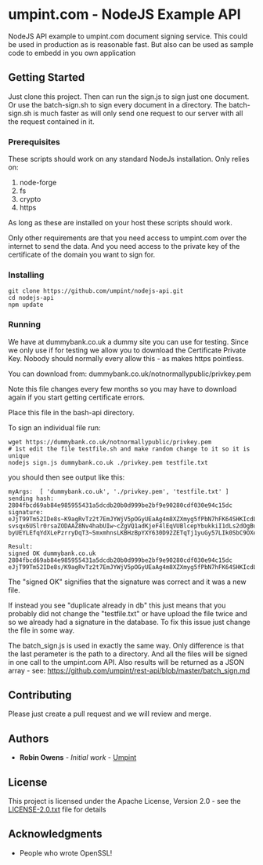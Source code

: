 # umpint.com - NodeJS Example API

NodeJS API example to umpint.com document signing service.
This could be used in production as is reasonable fast.
But also can be used as sample code to embedd in you own application

## Getting Started

Just clone this project. Then can run the sign.js to sign just one document. Or use the batch-sign.sh to sign every document in a directory. The batch-sign.sh is much faster as will only send one request to our server with all the request contained in it.

### Prerequisites

These scripts should work on any standard NodeJs installation. Only relies on:
1) node-forge
2) fs
3) crypto
4) https

As long as these are installed on your host these scripts should work.

Only other requirements are that you need access to umpint.com over the internet to send the data. And you need access to the private key of the certificate of the domain you want to sign for.

### Installing

```
git clone https://github.com/umpint/nodejs-api.git
cd nodejs-api
npm update
```

### Running

We have at dummybank.co.uk a dummy site you can use for testing. Since we only use if for testing we allow you to download the Certificate Private Key. Nobody should normally every allow this - as makes https pointless.

You can download from: dummybank.co.uk/notnormallypublic/privkey.pem 

Note this file changes every few months so you may have to download again if you start getting certificate errors.

Place this file in the bash-api directory.

To sign an individual file run:
```
wget https://dummybank.co.uk/notnormallypublic/privkey.pem 
# 1st edit the file testfile.sh and make random change to it so it is unique
nodejs sign.js dummybank.co.uk ./privkey.pem testfile.txt
```

you should then see output like this:

```
myArgs:  [ 'dummybank.co.uk', './privkey.pem', 'testfile.txt' ]
sending hash: 2804fbcd69ab84e985955431a5dcdb20b0d999be2bf9e90280cdf030e94c15dc signature: eJjT99Tm52IDe8s~K9agRvTz2t7EmJYWjV5pOGyUEaAg4m8XZXmyg5fPbN7hFK64SHKIcdLheovr4-svsqx6USlr0rsaZODAAZ8Nv4habUIw~cZgVQ1adKjeF4lEqVUBlcepYbukkiI1dLs2dOgBunVBaLXY8POrTCKrFNEcw5udwGC~hUUTvKKxGYwFU3sn3mCCZQIReQ57UjFBJ7rScJaRAqJdfQSzEbqs9Zz-byUEYLEfqYdXLePzrryDqT3~SmxmhnsLKBHzBpYXY630D92ZETqTj1yuGy57LIk0SbC9OXetYWKzDI4JeWk0TSh77aPUc2UPT5ncQzlNeYlrWg__

Result:
signed OK dummybank.co.uk 2804fbcd69ab84e985955431a5dcdb20b0d999be2bf9e90280cdf030e94c15dc eJjT99Tm52IDe8s/K9agRvTz2t7EmJYWjV5pOGyUEaAg4m8XZXmyg5fPbN7hFK64SHKIcdLheovr4+svsqx6USlr0rsaZODAAZ8Nv4habUIw/cZgVQ1adKjeF4lEqVUBlcepYbukkiI1dLs2dOgBunVBaLXY8POrTCKrFNEcw5udwGC/hUUTvKKxGYwFU3sn3mCCZQIReQ57UjFBJ7rScJaRAqJdfQSzEbqs9Zz+byUEYLEfqYdXLePzrryDqT3/SmxmhnsLKBHzBpYXY630D92ZETqTj1yuGy57LIk0SbC9OXetYWKzDI4JeWk0TSh77a 
```

The "signed OK" signifies that the signature was correct and it was a new file.

If instead you see "duplicate already in db" this just means that you probably did not change the "testfile.txt" or have upload the file twice and so we already had a signature in the database. To fix this issue just change the file in some way.

The batch_sign.js is used in exactly the same way. Only difference is that the last perameter is the path to a directory. And all the files will be signed in one call to the umpint.com API. Also results will be returned as a JSON array - see: https://github.com/umpint/rest-api/blob/master/batch_sign.md


## Contributing

Please just create a pull request and we will review and merge.

## Authors

* **Robin Owens** - *Initial work* - [Umpint](https://github.com/Umpint)

## License

This project is licensed under the Apache License, Version 2.0 - see the [LICENSE-2.0.txt](LICENSE-2.0.txt) file for details

## Acknowledgments

* People who wrote OpenSSL!
